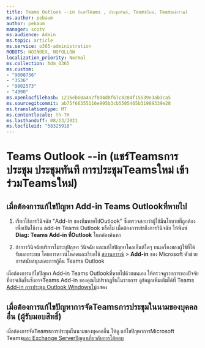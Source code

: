 ```yaml
---
title: Teams Outlook --in (แชร์Teams , ประชุมทันที, Teamsใหม่, Teamsเข้าร่วม)
ms.author: pebaum
author: pebaum
manager: scotv
ms.audience: Admin
ms.topic: article
ms.service: o365-administration
ROBOTS: NOINDEX, NOFOLLOW
localization_priority: Normal
ms.collection: Adm_O365
ms.custom:
- "9000736"
- "3536"
- "9002573"
- "4990"
ms.openlocfilehash: 1216eb60a4a2f0d4d8f67c8284f15539e3ab3ca5
ms.sourcegitcommit: ab75f66355116e995b3cb5505465b31989339e28
ms.translationtype: MT
ms.contentlocale: th-TH
ms.lasthandoff: 08/13/2021
ms.locfileid: "58325918"
---
```

# <a name="teams-outlook-add-in-share-to-teams--meet-now-new-teams-meeting-join-teams-meeting"></a>Teams Outlook --in (แชร์Teamsการประชุม ประชุมทันที การประชุมTeamsใหม่ เข้าร่วมTeamsใหม่)

## <a name="to-troubleshoot-a-missing-teams-outlook-add-in"></a>เมื่อต้องการแก้ไขปัญหา Add-in Teams Outlookที่หายไป

1. เรียกใช้การวินิจฉัย "Add-in ของทีมหายไปOutlook" ซึ่งตรวจสอบว่าผู้ใช้มีนโยบายที่ถูกต้องเพื่อเปิดใช้งาน add-in Teams Outlook หรือไม่ เมื่อต้องการเข้าถึงการวินิจฉัย ให้พิมพ์ **Diag: Teams Add-in ที่Outlook** ในกล่องค้นหา

1. ถ้าการวินิจฉัยบริการไม่ระบุปัญหา วินิจฉัย และแก้ไขปัญหาไคลเอ็นต์ใดๆ บนเครื่องของผู้ใช้ที่ได้รับผลกระทบ โดยการดาวน์โหลดและเรียกใช้ [สถานการณ์](https://aka.ms/SaRA-TeamsAddInScenario)  >  **Add-in** ของ Microsoft ตัวช่วยการสนับสนุนและการกู้คืน Teams Outlook

เมื่อต้องการแก้ไขปัญหา Add-in Teams Outlookที่หายไปด้วยตนเอง ให้ตรวจดูรายการของปัจจัยที่อาจเกิดขึ้นซึ่งอาจTeams Add-in ของคุณไม่ปรากฏขึ้นในรายการ ดูข้อมูลเพิ่มเติมได้ที่ Teams [Add-in การประชุม Outlook Windowsไม่](https://docs.microsoft.com/microsoftteams/teams-add-in-for-outlook#teams-meeting-add-in-in-outlook-for-windows-does-not-show)แสดง

## <a name="to-troubleshoot-scheduling-a-teams-meeting-on-behalf-of-someone-else-delegate"></a>เมื่อต้องการแก้ไขปัญหาการจัดTeamsการประชุมในนามของบุคคลอื่น (ผู้รับมอบสิทธิ์)

เมื่อต้องการจัดTeamsการประชุมในนามของบุคคลอื่น ให้ดู แก้ไขปัญหาการMicrosoft Teams[และ Exchange Serverปัญหาเกี่ยวกับการโต้ตอบ](https://docs.microsoft.com/microsoftteams/troubleshoot/known-issues/teams-exchange-interaction-issue)
